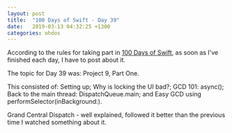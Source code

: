 ```yaml
---
layout: post
title:  "100 Days of Swift - Day 39"
date:   2019-03-13 04:32:25 +1300
categories: ohdos
---
```

According to the rules for taking part in [100 Days of Swift](https://www.hackingwithswift.com/100), as soon as I've finished each day, I have to post about it.

The topic for Day 39 was: Project 9, Part One.

This consisted of: Setting up; Why is locking the UI bad?; GCD 101: async(); Back to the main thread: DispatchQueue.main; and Easy GCD using performSelector(inBackground:).

Grand Central Dispatch - well explained, followed it better than the previous time I watched something about it.
